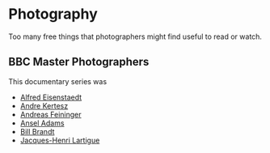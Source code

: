 # Photography

Too many free things that photographers might find useful to read or watch.

## BBC Master Photographers

This documentary series was 

* [Alfred Eisenstaedt](https://youtu.be/xdfOo4yh6c0?si=B7KTfH2D4EFd6gVS)
* [Andre Kertesz](https://youtu.be/Olc_QLDPUeU?si=lm0qTpmo4edGtJ_X)
* [Andreas Feininger](https://youtu.be/QiwN6YDTK48?si=aKINKsICBQh7Lexs)
* [Ansel Adams](https://youtu.be/rdCq-1MJmHw?si=bXGc824FD_pELPU8)
* [Bill Brandt](https://youtu.be/o3KuY0quBsk?si=Wifu3XbNKr6mOwCi)
* [Jacques-Henri Lartigue](https://youtu.be/WWBGRjJNAwg?si=2dgMAaGFXZB8TjjL)